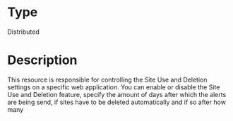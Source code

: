 # Type

Distributed

# Description

This resource is responsible for controlling the Site Use and Deletion
settings on a specific web application. You can enable or disable the Site Use
and Deletion feature, specify the amount of days after which the alerts are
being send, if sites have to be deleted automatically and if so after how many
